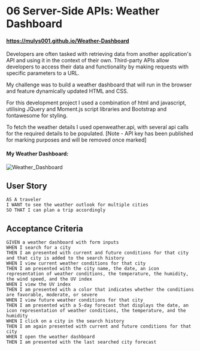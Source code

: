 # 06 Server-Side APIs: Weather Dashboard

#### https://mulys001.github.io/Weather-Dashboard

Developers are often tasked with retrieving data from another application's API and using it in the context of their own. 
Third-party APIs allow developers to access their data and functionality by making requests with specific parameters to a URL. 

My challenge was to build a weather dashboard that will run in the browser and feature dynamically updated HTML and CSS.

For this development project I used a combination of html and javascript, utilising JQuery and Moment.js script libraries
and Bootstrap and fontawesome for styling.

To fetch the weather details I used openweather.api, with several api calls for the required details to be populated.
[Note - API key has been published for marking purposes and will be removed once marked]

#### My Weather Dashboard:
![Weather_Dashboard](assets/Weather-1.jpg)

## User Story
```
AS A traveler
I WANT to see the weather outlook for multiple cities
SO THAT I can plan a trip accordingly
```

## Acceptance Criteria
```
GIVEN a weather dashboard with form inputs
WHEN I search for a city
THEN I am presented with current and future conditions for that city and that city is added to the search history
WHEN I view current weather conditions for that city
THEN I am presented with the city name, the date, an icon representation of weather conditions, the temperature, the humidity, the wind speed, and the UV index
WHEN I view the UV index
THEN I am presented with a color that indicates whether the conditions are favorable, moderate, or severe
WHEN I view future weather conditions for that city
THEN I am presented with a 5-day forecast that displays the date, an icon representation of weather conditions, the temperature, and the humidity
WHEN I click on a city in the search history
THEN I am again presented with current and future conditions for that city
WHEN I open the weather dashboard
THEN I am presented with the last searched city forecast


```
